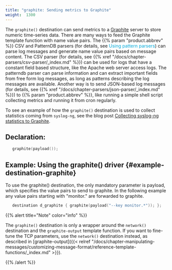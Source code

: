 ```yaml
---
title: "graphite: Sending metrics to Graphite"
weight:  1300
---
```

<!-- DISCLAIMER: This file is based on the syslog-ng Open Source Edition documentation https://github.com/balabit/syslog-ng-ose-guides/commit/2f4a52ee61d1ea9ad27cb4f3168b95408fddfdf2 and is used under the terms of The syslog-ng Open Source Edition Documentation License. The file has been modified by Axoflow. -->

The `graphite()` destination can send metrics to a [Graphite](http://graphite.readthedocs.io/en/latest/index.html) server to store numeric time-series data. There are many ways to feed the Graphite template function with name value pairs. The {{% param "product.abbrev" %}} CSV and PatternDB parsers (for details, see <span class="mcFormatColor" style="color: #04aada;">Using pattern parsers</span>) can parse log messages and generate name value pairs based on message content. The CSV parser (for details, see {{% xref "/docs/chapter-parsers/csv-parser/_index.md" %}}) can be used for logs that have a constant field based structure, like the Apache web server access logs. The <span>patterndb</span> parser can parse information and can extract important fields from free form log messages, as long as patterns describing the log messages are available. Another way is to send JSON-based log messages (for details, see {{% xref "/docs/chapter-parsers/json-parser/_index.md" %}}) to {{% param "product.abbrev" %}}, like running a simple shell script collecting metrics and running it from cron regularly.

To see an example of how the `graphite()` destination is used to collect statistics coming from `syslog-ng`, see the blog post [Collecting syslog-ng statistics to Graphite](https://syslog-ng.com/blog/collecting-syslog-ng-statistics-to-graphite/).


## Declaration:

```c
   graphite(payload());
```



## Example: Using the graphite() driver {#example-destination-graphite}

To use the <span>graphite()</span> destination, the only mandatory parameter is payload, which specifies the value pairs to send to <span>graphite</span>. In the following example any value pairs starting with <span>"monitor."</span> are forwarded to <span>graphite</span>.

```c
   destination d_graphite { graphite(payload("--key monitor.*")); };
```


{{% alert title="Note" color="info" %}}

The `graphite()` destination is only a wrapper around the `network()` destination and the `graphite-output` template function. If you want to fine-tune the TCP parameters, use the `network()` destination instead, as described in [graphite-output]({{< relref "/docs/chapter-manipulating-messages/customizing-message-format/reference-template-functions/_index.md" >}}).

{{% /alert %}}
